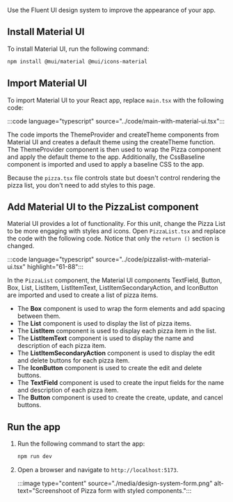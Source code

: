 Use the Fluent UI design system to improve the appearance of your app.

## Install Material UI

To install Material UI, run the following command:

```bash
npm install @mui/material @mui/icons-material
```

## Import Material UI

To import Material UI to your React app, replace `main.tsx` with the following code:

:::code language="typescript" source="../code/main-with-material-ui.tsx":::

The code imports the ThemeProvider and createTheme components from Material UI and creates a default theme using the createTheme function. The ThemeProvider component is then used to wrap the Pizza component and apply the default theme to the app. Additionally, the CssBaseline component is imported and used to apply a baseline CSS to the app.

Because the `pizza.tsx` file controls state but doesn't control rendering the pizza list, you don't need to add styles to this page.

## Add Material UI to the PizzaList component

Material UI provides a lot of functionality. For this unit, change the Pizza List to be more engaging with styles and icons. Open `PizzaList.tsx` and replace the code with the following code. Notice that only the `return ()` section is changed.

:::code language="typescript" source="../code/pizzalist-with-material-ui.tsx" highlight="61-88":::

In the `PizzaList` component, the Material UI components TextField, Button, Box, List, ListItem, ListItemText, ListItemSecondaryAction, and IconButton are imported and used to create a list of pizza items. 

* The **Box** component is used to wrap the form elements and add spacing between them. 
* The **List** component is used to display the list of pizza items. 
* The **ListItem** component is used to display each pizza item in the list. 
* The **ListItemText** component is used to display the name and description of each pizza item. 
* The **ListItemSecondaryAction** component is used to display the edit and delete buttons for each pizza item. 
* The **IconButton** component is used to create the edit and delete buttons. 
* The **TextField** component is used to create the input fields for the name and description of each pizza item. 
* The **Button** component is used to create the create, update, and cancel buttons.

## Run the app

1. Run the following command to start the app:

    ```bash
    npm run dev
    ```

1. Open a browser and navigate to `http://localhost:5173`.

    :::image type="content" source="./media/design-system-form.png" alt-text="Screenshoot of Pizza form with styled components.":::
    